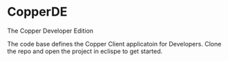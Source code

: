 # CopperDE
The Copper Developer Edition

The code base defines the Copper Client applicatoin for Developers. Clone the repo and open the project in eclispe to get started.
